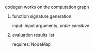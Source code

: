 codegen works on the computation graph

1. function signature generation
    
    input: input arguments, *order sensitive*
2. evaluation results list

    requires: NodeMap